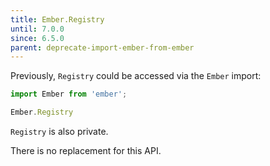 ```yaml
---
title: Ember.Registry
until: 7.0.0
since: 6.5.0
parent: deprecate-import-ember-from-ember
---
```



Previously, `Registry` could be accessed via the `Ember` import:
```js
import Ember from 'ember';

Ember.Registry
```
`Registry` is also private.

There is no replacement for this API.
